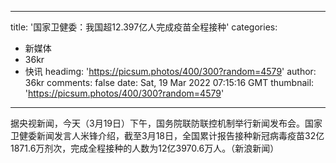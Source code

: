 
---
title: '国家卫健委：我国超12.397亿人完成疫苗全程接种'
categories: 
 - 新媒体
 - 36kr
 - 快讯
headimg: 'https://picsum.photos/400/300?random=4579'
author: 36kr
comments: false
date: Sat, 19 Mar 2022 07:15:16 GMT
thumbnail: 'https://picsum.photos/400/300?random=4579'
---

<div>   
据央视新闻，今天（3月19日）下午，国务院联防联控机制举行新闻发布会。国家卫健委新闻发言人米锋介绍，截至3月18日，全国累计报告接种新冠病毒疫苗32亿1871.6万剂次，完成全程接种的人数为12亿3970.6万人。（新浪新闻）  
</div>
            